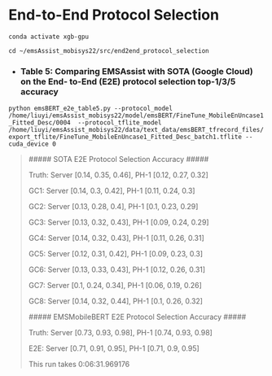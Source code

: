 # End-to-End Protocol Selection


`conda activate xgb-gpu`

`cd ~/emsAssist_mobisys22/src/end2end_protocol_selection`


- ### Table 5: Comparing EMSAssist with SOTA (Google Cloud) on the End- to-End (E2E) protocol selection top-1/3/5 accuracy

`python emsBERT_e2e_table5.py --protocol_model /home/liuyi/emsAssist_mobisys22/model/emsBERT/FineTune_MobileEnUncase1_Fitted_Desc/0004  --protocol_tflite_model /home/liuyi/emsAssist_mobisys22/data/text_data/emsBERT_tfrecord_files/export_tflite/FineTune_MobileEnUncase1_Fitted_Desc_batch1.tflite --cuda_device 0`

> \##### SOTA E2E Protocol Selection Accuracy #####
>
> Truth: Server [0.14, 0.35, 0.46], PH-1 [0.12, 0.27, 0.32]
>
> GC1: Server [0.14, 0.3, 0.42], PH-1 [0.11, 0.24, 0.3]
>
> GC2: Server [0.13, 0.28, 0.4], PH-1 [0.1, 0.23, 0.29]
>
> GC3: Server [0.13, 0.32, 0.43], PH-1 [0.09, 0.24, 0.29]
>
> GC4: Server [0.14, 0.32, 0.43], PH-1 [0.11, 0.26, 0.31]
>
> GC5: Server [0.12, 0.31, 0.42], PH-1 [0.09, 0.23, 0.3]
>
> GC6: Server [0.13, 0.33, 0.43], PH-1 [0.12, 0.26, 0.31]
>
> GC7: Server [0.1, 0.24, 0.34], PH-1 [0.06, 0.19, 0.26]
>
> GC8: Server [0.14, 0.32, 0.44], PH-1 [0.1, 0.26, 0.32]
>
> \##### EMSMobileBERT E2E Protocol Selection Accuracy #####
>
> Truth: Server [0.73, 0.93, 0.98], PH-1 [0.74, 0.93, 0.98]
>
> E2E: Server [0.71, 0.91, 0.95], PH-1 [0.71, 0.9, 0.95]
>
> This run takes 0:06:31.969176


